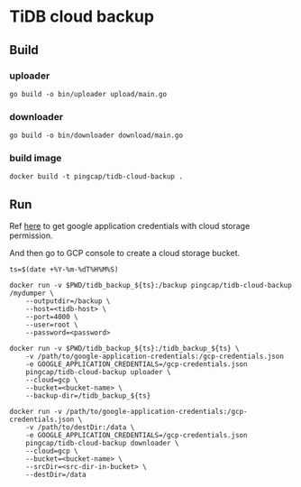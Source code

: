 # TiDB cloud backup

## Build

### uploader
```shell
go build -o bin/uploader upload/main.go
```

### downloader
``` shell
go build -o bin/downloader download/main.go
```

### build image
``` shell
docker build -t pingcap/tidb-cloud-backup .
```

## Run

Ref [here](https://cloud.google.com/docs/authentication/production#obtaining_and_providing_service_account_credentials_manually) to get google application credentials with cloud storage permission.

And then go to GCP console to create a cloud storage bucket.

```shell
ts=$(date +%Y-%m-%dT%H%M%S)

docker run -v $PWD/tidb_backup_${ts}:/backup pingcap/tidb-cloud-backup /mydumper \
    --outputdir=/backup \
    --host=<tidb-host> \
    --port=4000 \
    --user=root \
    --password=<password>

docker run -v $PWD/tidb_backup_${ts}:/tidb_backup_${ts} \
    -v /path/to/google-application-credentials:/gcp-credentials.json
    -e GOOGLE_APPLICATION_CREDENTIALS=/gcp-credentials.json
    pingcap/tidb-cloud-backup uploader \
    --cloud=gcp \
    --bucket=<bucket-name> \
    --backup-dir=/tidb_backup_${ts}

docker run -v /path/to/google-application-credentials:/gcp-credentials.json \
    -v /path/to/destDir:/data \
    -e GOOGLE_APPLICATION_CREDENTIALS=/gcp-credentials.json
    pingcap/tidb-cloud-backup downloader \
    --cloud=gcp \
    --bucket=<bucket-name> \
    --srcDir=<src-dir-in-bucket> \
    --destDir=/data
```
